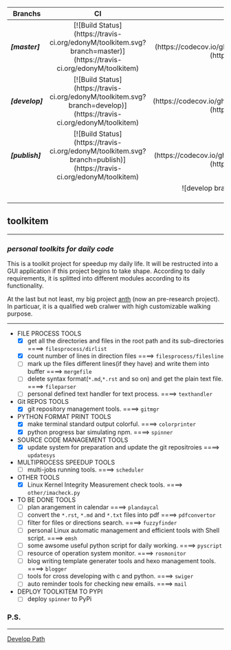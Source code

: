 <table>
<thead>
<tr>
<th align="center">Branchs</th>
<th align="center">CI</th>
<th align="center">Code Qulity</th>
<th align="center">Status</th>
</tr>
</thead>
<tbody>
<tr>
<td align="left"><strong><i>[master]</strong></i></td>
<td align="center">[![Build Status](https://travis-ci.org/edonyM/toolkitem.svg?branch=master)](https://travis-ci.org/edonyM/toolkitem)</td>
<td align="center">[![codecov](https://codecov.io/gh/edonyM/toolkitem/branch/master/graph/badge.svg)](https://codecov.io/gh/edonyM/toolkitem)</td>
<td rowspan="3">![develop branch](https://codecov.io/gh/edonyM/toolkitem/branch/develop/graphs/sunburst.svg)</td>
</tr>
<tr>
<td align="left"><strong><i>[develop]</i></strong></td>
<td align="center">[![Build Status](https://travis-ci.org/edonyM/toolkitem.svg?branch=develop)](https://travis-ci.org/edonyM/toolkitem)</td>
<td align="center">[![codecov](https://codecov.io/gh/edonyM/toolkitem/branch/develop/graph/badge.svg)](https://codecov.io/gh/edonyM/toolkitem)</td>
</tr>
<tr>
<td align="left"><strong><i>[publish]</i></strong></td>
<td align="center">[![Build Status](https://travis-ci.org/edonyM/toolkitem.svg?branch=publish)](https://travis-ci.org/edonyM/toolkitem)</td>
<td align="center">[![codecov](https://codecov.io/gh/edonyM/toolkitem/branch/publish/graph/badge.svg)](https://codecov.io/gh/edonyM/toolkitem)</td>
</tr>
<tr>
<td colspan="4" align="center">![develop branch](https://codecov.io/gh/edonyM/toolkitem/branch/develop/graphs/commits.svg)<br><b><i>COVERAGE SUNBURST</i></b></br></td></tr></tbody></table>


## toolkitem

----

### ***personal toolkits for daily code***

This is a toolkit project for speedup my daily life. It will be restructed into a GUI application if this project begins to take shape.
According to daily requirements, it is splitted into different modules according to its functionality.

At the last but not least, my big project [anth](https://github.com/edonyM/anth) (now an pre-research project). In particuar, it is a qualified web cralwer with high customizable walking purpose.

----

- FILE PROCESS TOOLS
    - [x] get all the directories and files in the root path and its sub-directories ====> `filesprocess/dirlist`
    - [x] count number of lines in direction files  ====>  `filesprocess/filesline`
    - [ ] mark up the files different lines(if they have) and write them into buffer  ====>  `mergefile`
    - [ ] delete syntax format(`*.md`,`*.rst` and so on) and get the plain text file.   ====>  `fileparser`
    - [ ] personal defined text handler for text process.  ====>  `texthandler`
- Git REPOS TOOLS
    - [x] git repository management tools. ====> `gitmgr`
- PYTHON FORMAT PRINT TOOLS
    - [x] make terminal standard output colorful. ====> `colorprinter`
    - [x] python progress bar simulating npm. ====> `spinner`
- SOURCE CODE MANAGEMENT TOOLS
    - [x] update system for preparation and update the git repositroies  ====>  `updatesys`
- MULTIPROCESS SPEEDUP TOOLS
    - [ ] multi-jobs running tools. ====> `scheduler`
- OTHER TOOLS
    - [x] Linux Kernel Integrity Measurement check tools. ====> `other/imacheck.py`
- TO BE DONE TOOLS
    - [ ] plan arangement in calendar  ====>  `plandaycal`
    - [ ] convert the `*.rst`, `*.md` and `*.txt` files into pdf  ====>  `pdfconvertor`
    - [ ] filter for files or directions search.  ====>  `fuzzyfinder`
    - [ ] personal Linux automatic management and efficient tools with Shell script.  ====> `emsh`
    - [ ] some awsome useful python script for daily working.  ====>  `pyscript`
    - [ ] resource of operation system monitor.  ====> `rosmonitor`
    - [ ] blog writing template generater tools and hexo management tools. ====> `blogger`
    - [ ] tools for cross developing with c and python. ====> `swiger`
    - [ ] auto reminder tools for checking new emails. ====> `mail`
- DEPLOY TOOLKITEM TO PYPI
    - [ ] deploy `spinner` to PyPi

### P.S.
------
[Develop Path](./DEVELOP.md)
